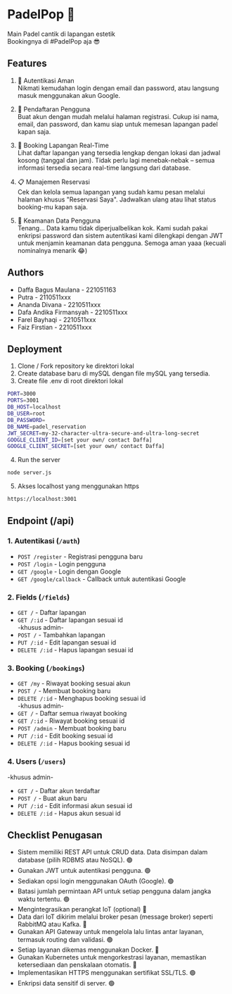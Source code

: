 
# PadelPop 🎾

Main Padel cantik di lapangan estetik<br/>
Bookingnya di #PadelPop aja 😎


## Features

1. 🔐 Autentikasi Aman<br/>
Nikmati kemudahan login dengan email dan password, atau langsung masuk menggunakan akun Google.

2. 📝 Pendaftaran Pengguna<br/>
Buat akun dengan mudah melalui halaman registrasi. Cukup isi nama, email, dan password, dan kamu siap untuk memesan lapangan padel kapan saja.

3. 📅 Booking Lapangan Real-Time<br/>
Lihat daftar lapangan yang tersedia lengkap dengan lokasi dan jadwal kosong (tanggal dan jam). Tidak perlu lagi menebak-nebak – semua informasi tersedia secara real-time langsung dari database.

4. 📋 Manajemen Reservasi<br/>
Cek dan kelola semua lapangan yang sudah kamu pesan melalui halaman khusus "Reservasi Saya". Jadwalkan ulang atau lihat status booking-mu kapan saja.

5. 🔐 Keamanan Data Pengguna<br/>
Tenang... Data kamu tidak diperjualbelikan kok. Kami sudah pakai enkripsi password dan sistem autentikasi kami dilengkapi dengan JWT untuk menjamin keamanan data pengguna. Semoga aman yaaa (kecuali nominalnya menarik 😂)

## Authors

- Daffa Bagus Maulana - 221051163
- Putra - 2110511xxx
- Ananda Divana - 2210511xxx
- Dafa Andika Firmansyah - 2210511xxx
- Farel Bayhaqi - 2210511xxx
- Faiz Firstian - 2210511xxx

## Deployment

1. Clone / Fork repository ke direktori lokal
2. Create database baru di mySQL dengan file mySQL yang tersedia.
3. Create file .env di root direktori lokal
```bash
PORT=3000
PORTS=3001
DB_HOST=localhost
DB_USER=root
DB_PASSWORD=
DB_NAME=padel_reservation
JWT_SECRET=my-32-character-ultra-secure-and-ultra-long-secret
GOOGLE_CLIENT_ID=[set your own/ contact Daffa]
GOOGLE_CLIENT_SECRET=[set your own/ contact Daffa]
```
4. Run the server
```bash
node server.js
```
5. Akses localhost yang menggunakan https
```bash
https://localhost:3001
```

## Endpoint (/api)

### 1. Autentikasi (`/auth`)
- `POST /register` - Registrasi pengguna baru
- `POST /login` - Login pengguna
- `GET /google` - Login dengan Google
- `GET /google/callback` - Callback untuk autentikasi Google

### 2. Fields (`/fields`)
- `GET /` - Daftar lapangan
- `GET /:id` - Daftar lapangan sesuai id
<br/>-khusus admin-
- `POST /` - Tambahkan lapangan
- `PUT /:id` - Edit lapangan sesuai id
- `DELETE /:id` - Hapus lapangan sesuai id

### 3. Booking (`/bookings`)
- `GET /my` - Riwayat booking sesuai akun
- `POST /` - Membuat booking baru
- `DELETE /:id` - Menghapus booking sesuai id
<br/>-khusus admin-
- `GET /` - Daftar semua riwayat booking
- `GET /:id` - Riwayat booking sesuai id
- `POST /admin` - Membuat booking baru
- `PUT /:id` - Edit booking sesuai id
- `DELETE /:id` - Hapus booking sesuai id

### 4. Users (`/users`)
-khusus admin-
- `GET /` - Daftar akun terdaftar
- `POST /` - Buat akun baru
- `PUT /:id` - Edit informasi akun sesuai id
- `DELETE /:id` - Hapus akun sesuai id

## Checklist Penugasan

- Sistem memiliki REST API untuk CRUD data. Data disimpan dalam database (pilih RDBMS atau NoSQL). 🟢
- Gunakan JWT untuk autentikasi pengguna. 🟢
- Sediakan opsi login menggunakan OAuth (Google). 🟢
- Batasi jumlah permintaan API untuk setiap pengguna dalam jangka waktu tertentu. 🟢
- Mengintegrasikan perangkat IoT (optional) 🔴
- Data dari IoT dikirim melalui broker pesan (message broker) seperti RabbitMQ atau Kafka. 🔴
- Gunakan API Gateway untuk mengelola lalu lintas antar layanan, termasuk routing dan validasi. 🟢
- Setiap layanan dikemas menggunakan Docker. 🔴
- Gunakan Kubernetes untuk mengorkestrasi layanan, memastikan ketersediaan dan penskalaan otomatis. 🔴
- Implementasikan HTTPS menggunakan sertifikat SSL/TLS. 🟢
- Enkripsi data sensitif di server. 🟢

